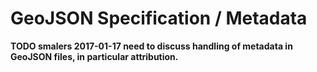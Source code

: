 # GeoJSON Specification / Metadata #

**TODO smalers 2017-01-17 need to discuss handling of metadata in GeoJSON files, in particular attribution.**
